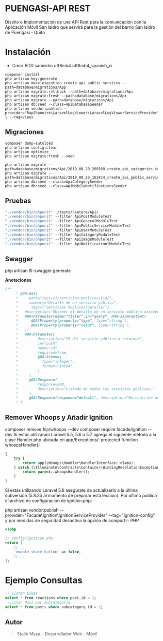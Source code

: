 # PUENGASI-API REST

Diseño e Implementación de una API Rest para la comunicación con la Aplicación Móvil San Isidro que servirá para la gestión del barrio San Isidro de Puengasi - Quito

# Instalación

-   Crear BDD sanisidro utf8mb4 utf8mb4_spanish_ci

```
composer install
php artisan key:generate
php artisan make:migration create_api_public_services --path=database/migrations/App
php artisan migrate:rollback --path=database/migrations/Api
php artisan migrate:fresh --path=database/migrations/Api
php artisan migrate --path=database/migrations/Api
php artisan db:seed --class=ApiDatabaseSeeder
php artisan vendor:publish --provider="Rap2hpoutre\LaravelLogViewer\LaravelLogViewerServiceProvider" \ --tag=views
```

## Migraciones

```
composer dump-autoload
php artisan config:clear
php artisan optimize
php artisan migrate:fresh --seed

php artisan migrate --path=database/migrations/Api/2019_08_20_200308_create_api_categories_table.php
php artisan migrate --path=database/migrations/Api/2019_08_20_182454_create_api_public_services_table.php
php artisan db:seed --class=ApiCategorySeeder
php artisan db:seed --class=ApiMobileNotificationsSeeder
```

## Pruebas

```cmd
"./vendor/bin/phpunit" ./tests/Feature/Api/
"./vendor/bin/phpunit" --filter ApiPostModuleTest
"./vendor/bin/phpunit" --filter ApiGeneralModuleTest
"./vendor/bin/phpunit" --filter ApiPublicServiceModuleTest
"./vendor/bin/phpunit" --filter ApiUserModuleTest
"./vendor/bin/phpunit" --filter ApiCategoryModuleTest
"./vendor/bin/phpunit" --filter ApiImageModuleTest
"./vendor/bin/phpunit" --filter ApiNotificationlModuleTest
```

## Swagger

php artisan l5-swagger:generate

**Anotaciones**

```php
/**
     * @OA\Get(
     *     path="/api/v1/servicios-publicos/{id}",
     *     summary="Detalle de un servicio público",
     *      tags={"Servicios Publicos(Detalle)"},
     *   description="Obtener el detalle de un servicio público existente",
     *   @OA\Parameter(name="filter",in="query", @OA\JsonContent(
     *      @OA\Property(property="type", type="string"),
     *      @OA\Property(property="color", type="string"),
     *   )),
     *   @OA\Parameter(
     *         description="ID del servicio público a retornar",
     *         in="path",
     *         name="id",
     *         required=true,
     *         @OA\Schema(
     *           type="integer",
     *           format="int64"
     *         )
     *     ),
     *     @OA\Response(
     *         response=200,
     *         description="Listado de todos los servicios públicos."
     *     ),
     *     @OA\Response(response="default", description="Ha ocurrido un error.")
     * )
```

## Remover Whoops y Añadir Ignition

composer remove filp/whoops --dev
composer require facade/ignition --dev
Si estás utilizando Laravel 5.5, 5.6 o 5.7 agrega el siguiente método a la clase Handler.php ubicada en app/Exceptions/:
protected function whoopsHandler()

```php
{
    try {
        return app(\Whoops\Handler\HandlerInterface::class);
    } catch (\Illuminate\Contracts\Container\BindingResolutionException $e) {
        return parent::whoopsHandler();
    }
}
```

Si estás utilizando Laravel 5.8 asegúrate de actualizarlo a la última subversión (5.8.35 al momento de preparar esta lección).
Por último publica el archivo de configuración de ignition.php:

php artisan vendor:publish --provider="Facade\Ignition\IgnitionServiceProvider" --tag="ignition-config"
y por medidas de seguridad desactiva la opción de compartir:
PHP

```php
<?php

// config/ignition.php
return [
    //...
    'enable_share_button' => false,
    //...
];
```

# Ejemplo Consultas

```sql
-- Listar Likes
select * from reactions where post_id = 1;
--Listar Post por Subcategoria
select * from posts where subcategory_id = 2;

```

## Autor

> Stalin Maza - Desarrollador Web - Móvil
